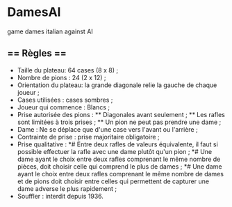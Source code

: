 # DamesAI
game dames italian against AI

== Règles ==
------------------------------------------------------------------------------
* Taille du plateau: 64 cases (8 x 8) ;
* Nombre de pions : 24 (2 x 12) ;
* Orientation du plateau: la grande diagonale relie la gauche de chaque joueur ;
* Cases utilisées : cases sombres ;
* Joueur qui commence : Blancs ;
* Prise autorisée des pions : 
** Diagonales avant seulement ;
** Les rafles sont limitées à trois prises ;
** Un pion ne peut pas prendre une dame ;
* Dame : Ne se déplace que d'une case vers l'avant ou l'arrière ;
* Contrainte de prise : prise majoritaire obligatoire ;
* Prise qualitative : 
*# Entre deux rafles de valeurs équivalente, il faut si possible effectuer la rafle avec une dame plutôt qu'un pion ;
*# Une dame ayant le choix entre deux rafles comprenant le même nombre de pièces, doit choisir celle qui comprend le plus de dames ;
*# Une dame ayant le choix entre deux rafles comprenant le même nombre de dames et de pions doit choisir entre celles qui permettent de capturer une dame adverse le plus rapidement ;
* Souffler : interdit depuis 1936.
